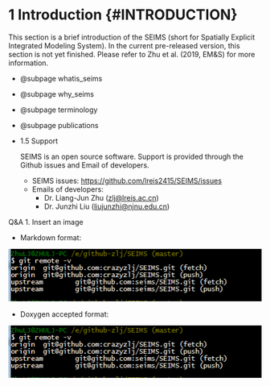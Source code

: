 1 Introduction {#INTRODUCTION}
===============================

This section is a brief introduction of the SEIMS
(short for Spatially Explicit Integrated Modeling System).
In the current pre-released version, this section is not yet finished.
Please refer to Zhu et al. (2019, EM&S) for more information.

- @subpage whatis_seims
- @subpage why_seims
- @subpage terminology
- @subpage publications
- 1.5 Support

    SEIMS is an open source software.
    Support is provided through the Github issues and Email of developers.

    - SEIMS issues: https://github.com/lreis2415/SEIMS/issues
    - Emails of developers:
        - Dr. Liang-Jun Zhu (zlj@lreis.ac.cn)
        - Dr. Junzhi Liu (liujunzhi@njnu.edu.cn)


Q&A 1. Insert an image

- Markdown format:

![gitremote](../img/gitremotev.png)

- Doxygen accepted format:

![gitremote](doc/img/gitremotev.png)
